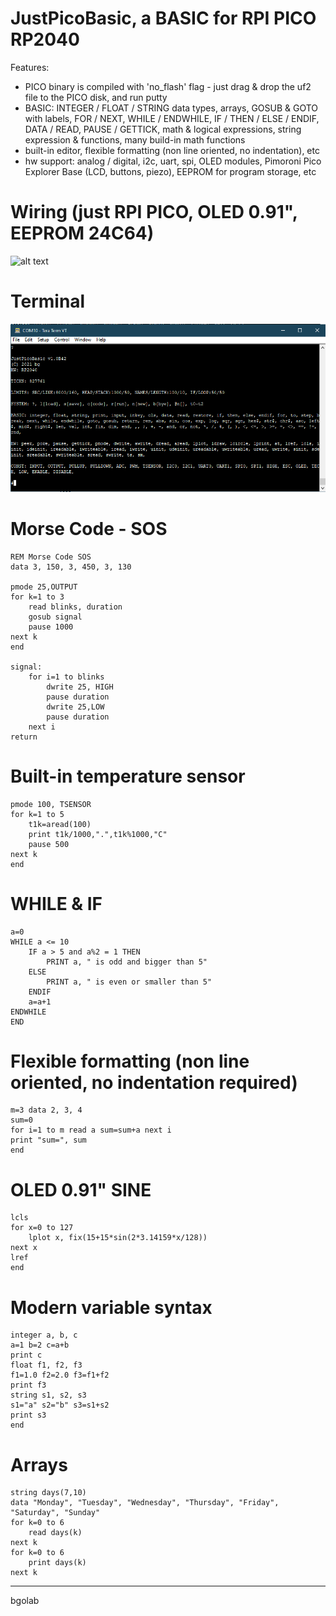 JustPicoBasic, a BASIC for RPI PICO RP2040
==========================================

Features:

- PICO binary is compiled with 'no_flash' flag - just drag & drop the uf2 file to the PICO disk, and run putty
- BASIC: INTEGER / FLOAT / STRING data types, arrays, GOSUB & GOTO with labels, FOR / NEXT, WHILE / ENDWHILE, IF / THEN / ELSE / ENDIF, DATA / READ, PAUSE / GETTICK, math & logical expressions, string expression & functions, many build-in math functions
- built-in editor, flexible formatting (non line oriented, no indentation), etc
- hw support: analog / digital, i2c, uart, spi, OLED modules, Pimoroni Pico Explorer Base (LCD, buttons, piezo), EEPROM for program storage, etc

Wiring (just RPI PICO, OLED 0.91", EEPROM 24C64)
================================================
![alt text](https://github.com/bgolab/JustBasic/blob/main/manuals/wiring3.png)

Terminal
======
![alt text](https://github.com/bgolab/JustBasic/blob/main/manuals/terminal5.png)

Morse Code - SOS
================
	REM Morse Code SOS
	data 3, 150, 3, 450, 3, 130

	pmode 25,OUTPUT
	for k=1 to 3
		read blinks, duration
		gosub signal
		pause 1000
	next k
	end

	signal:
		for i=1 to blinks
			dwrite 25, HIGH
			pause duration
			dwrite 25,LOW
			pause duration		
		next i 
	return

Built-in temperature sensor
===========================
	pmode 100, TSENSOR
	for k=1 to 5 
		t1k=aread(100) 
		print t1k/1000,".",t1k%1000,"C"
		pause 500 
	next k
	end

WHILE & IF
==========
	a=0
	WHILE a <= 10
		IF a > 5 and a%2 = 1 THEN 
			PRINT a, " is odd and bigger than 5"
		ELSE 
			PRINT a, " is even or smaller than 5" 
		ENDIF
		a=a+1
	ENDWHILE
	END

Flexible formatting (non line oriented, no indentation required)
================================================================
	m=3 data 2, 3, 4 
	sum=0 
	for i=1 to m read a sum=sum+a next i 
	print "sum=", sum 
	end

OLED 0.91" SINE
==============
	lcls
	for x=0 to 127
		lplot x, fix(15+15*sin(2*3.14159*x/128))
	next x
	lref
	end

Modern variable syntax
======================
	integer a, b, c
	a=1 b=2	c=a+b
	print c
	float f1, f2, f3
	f1=1.0 f2=2.0 f3=f1+f2
	print f3
	string s1, s2, s3
	s1="a" s2="b" s3=s1+s2
	print s3
	end

Arrays
=======
	string days(7,10)
	data "Monday", "Tuesday", "Wednesday", "Thursday", "Friday", "Saturday", "Sunday"
	for k=0 to 6
		read days(k)
	next k
	for k=0 to 6
		print days(k)
	next k
---
bgolab
